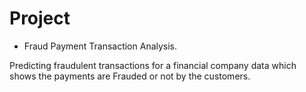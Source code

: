 # Project
- Fraud Payment Transaction Analysis.

Predicting fraudulent transactions for a financial company data which shows the payments are Frauded or not by the customers.
